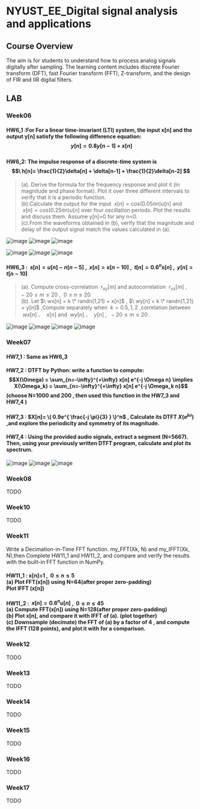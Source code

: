 # NYUST_EE_Digital signal analysis and applications
## Course Overview
The aim is for students to understand how to process analog signals digitally after sampling. The learning content includes discrete Fourier transform (DFT), fast Fourier transform (FFT), Z-transform, and the design of FIR and IIR digital filters.  

## LAB
### Week06
#### HW6_1  :For For a linear time-invariant (LTI) system, the input x[n] and the output y[n] satisfy the following difference equation: $$\  y[n] = 0.8 y[n-1] + x[n] $$ <br> HW6_2: The impulse response of a discrete-time system is $$\  h[n]= \frac{1}{2}\delta[n] + \delta[n-1] + \frac{1}{2}\delta[n-2]   $$
> (a). Derive the formula for the frequency response and plot it (in magnitude and phase format). Plot it over three different intervals to verify that it is a periodic function.  
> (b).Calculate the output for the input $\  x[n]=cos(0.05πn)u[n]$  and  $\ x[n]=cos(0.25πn)u[n]$  over four oscillation periods. Plot the results and discuss them. Assume    y[n]=0    for any n<0.  
> (c).From the waveforms obtained in (b), verify that the magnitude and delay of the output signal match the values calculated in (a).

![image](Week6/fig/Figure6_1A.png)
![image](Week6/fig/Figure6_1B.png)
![image](Week6/fig/Figure6_1C.png)


![image](Week6/fig/Figure6_2A.png)
![image](Week6/fig/Figure6_2B.png)
![image](Week6/fig/Figure6_2C.png)


#### HW6_3 : $\ s[n] = u[n]- n[n-5]$ , $\ x[n] = s[n-10]$ , $\ t[n] = 0.6^n s[n]$ , $\ y[n] = t[n-10]$ 

> (a). Compute cross-correlation $\  r_{xy}[m]$ and autocorrelation  $\  r_{xs}[m]$ , $\   -20 \leq m  \leq 20$  ,  $\   0 \leq n  \leq 20$   
> (b). Let  $\ wx[n] = k \* randn(1,21) + x[n]$ , $\ wy[n] = k \* randn(1,21) + y[n]$ ,Compute separately when $\ k=0.5 , 1, 2$ ,correlation between $\ wx[n]$ 、 $\ x[n]$  and  $\ wy[n]$ 、 $\ y[n]$  , $\  -20 \leq m  \leq 20$  .  

![image](Week6/fig/Figure6_3rxy.png)
![image](Week6/fig/Figure6_3rxs.png)
![image](Week6/fig/Figure6_3wxx.png)
![image](Week6/fig/Figure6_3wyy.png)


### Week07
#### HW7_1 : Same as HW6_3

#### HW7_2 : DTFT by Python: write a function to compute: $$X(\Omega) = \sum_{n=-\infty}^{+\infty} x[n] e^{-j \Omega n} \implies X(\Omega_k) = \sum_{n=-\infty}^{+\infty} x[n] e^{-j \Omega_k n}$$  (choose N=1000 and 200 , then used this function in the HW7_3 and  HW7_4 )    
#### HW7_3 :  $X[n]= \( 0.9e^{  \frac{-j \pi}{3} } \)^n$ ,  Calculate its DTFT $X(e^{j \omega})$ ,and explore the periodicity and symmetry of its magnitude. 
#### HW7_4 : Using the provided audio signals, extract a segment (N=5667). Then, using your previously written DTFT program, calculate and plot its spectrum.  
![image](Week7/fig/LAB7_3_200.png)
![image](Week7/fig/LAB7_3_1000.png)
![image](Week7/fig/LAB7_4.png)

### Week08
TODO 
### Week10
TODO 
### Week11
Write a Decimation-in-Time FFT function. my_FFT(Xk, N) and  my_IFFT(Xk, N),then Complete HW11_1 and  HW11_2, and compare and verify the results with the built-in FFT function in NumPy.  
####  HW11_1 : x[n]=1 , $\ 0 \leq n  \leq 5$  <br> (a)  Plot FFT(x[n]) using N=64(after proper zero-padding) <br>  Plot IFFT (x[n])  

####  HW11_2 : $\ x[n] = 0.6^n u[n]$ , $\ 0 \leq n  \leq 45$ <br> (a)   Compute FFT(x[n]) using N=128(after proper zero-padding) <br>  (b) Plot x[n], and compare it with IFFT of (a). (plot together) <br> (c) Downsample (decimate) the FFT of (a) by a factor of 4 , and compute the IFFT (128 points), and plot it with  for a comparison. 


### Week12
TODO 
### Week13
TODO 
### Week14
TODO 
### Week15
TODO 
### Week16
TODO 
### Week17
TODO 
